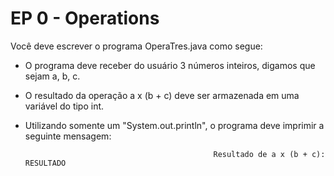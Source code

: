 # EP 0 - Operations
Você deve escrever o programa OperaTres.java como segue: 

- O programa deve receber do usuário 3 números inteiros, digamos que sejam a, b, c.

- O resultado da operação a x (b + c) deve ser armazenada em uma variável do tipo int.

- Utilizando somente um "System.out.println", o programa deve imprimir a seguinte mensagem: 

                                                Resultado de a x (b + c): RESULTADO
